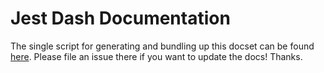 # Jest Dash Documentation

The single script for generating and bundling up this docset can be found [here](https://github.com/chinesedfan/jest-dash). Please file an issue there if you want to update the docs! Thanks.
